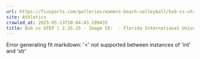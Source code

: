 ```yaml
---
url: https://fiusports.com/galleries/womens-beach-volleyball/bvb-vs-utep-2-25-25/image-55/356/62735
site: Athletics
crawled_at: 2025-05-13T10:04:43.199435
title: Bvb vs UTEP | 2.25.25 - Image 55:  - Florida International University
---
```


Error generating fit markdown: '<' not supported between instances of 'int' and 'str'
